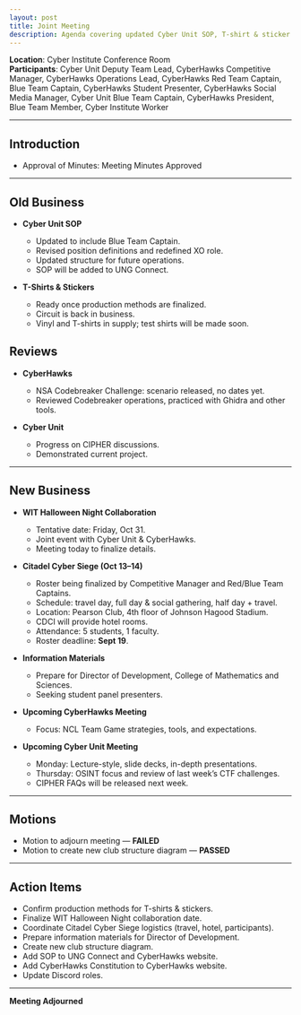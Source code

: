 ```yaml
---
layout: post
title: Joint Meeting
description: Agenda covering updated Cyber Unit SOP, T-shirt & sticker production, NSA Codebreaker review, Citadel Cyber Siege planning, WIT Halloween Night collaboration, and motions regarding club structure.
---
```


**Location**: Cyber Institute Conference Room  
**Participants**: Cyber Unit Deputy Team Lead, CyberHawks Competitive Manager, CyberHawks Operations Lead, CyberHawks Red Team Captain, Blue Team Captain, CyberHawks Student Presenter, CyberHawks Social Media Manager, Cyber Unit Blue Team Captain, CyberHawks President, Blue Team Member, Cyber Institute Worker  

---
## Introduction
- Approval of Minutes: Meeting Minutes Approved
---

## Old Business

- **Cyber Unit SOP**  
  - Updated to include Blue Team Captain.  
  - Revised position definitions and redefined XO role.  
  - Updated structure for future operations.  
  - SOP will be added to UNG Connect.
 
- **T-Shirts & Stickers**  
  - Ready once production methods are finalized.  
  - Circuit is back in business.  
  - Vinyl and T-shirts in supply; test shirts will be made soon.  

## Reviews

- **CyberHawks**  
  - NSA Codebreaker Challenge: scenario released, no dates yet.  
  - Reviewed Codebreaker operations, practiced with Ghidra and other tools.  

- **Cyber Unit**  
  - Progress on CIPHER discussions.  
  - Demonstrated current project.  

---
## New Business

- **WIT Halloween Night Collaboration**  
  - Tentative date: Friday, Oct 31.  
  - Joint event with Cyber Unit & CyberHawks.  
  - Meeting today to finalize details.  

- **Citadel Cyber Siege (Oct 13–14)**  
  - Roster being finalized by Competitive Manager and Red/Blue Team Captains.  
  - Schedule: travel day, full day & social gathering, half day + travel.  
  - Location: Pearson Club, 4th floor of Johnson Hagood Stadium.  
  - CDCI will provide hotel rooms.  
  - Attendance: 5 students, 1 faculty.  
  - Roster deadline: **Sept 19**.  

- **Information Materials**  
  - Prepare for Director of Development, College of Mathematics and Sciences.  
  - Seeking student panel presenters.  

- **Upcoming CyberHawks Meeting**  
  - Focus: NCL Team Game strategies, tools, and expectations.  

- **Upcoming Cyber Unit Meeting**  
  - Monday: Lecture-style, slide decks, in-depth presentations.  
  - Thursday: OSINT focus and review of last week’s CTF challenges.  
  - CIPHER FAQs will be released next week.  

---

## Motions

- Motion to adjourn meeting — **FAILED**  
- Motion to create new club structure diagram — **PASSED**  

---

## Action Items

- Confirm production methods for T-shirts & stickers.  
- Finalize WIT Halloween Night collaboration date.  
- Coordinate Citadel Cyber Siege logistics (travel, hotel, participants).  
- Prepare information materials for Director of Development.  
- Create new club structure diagram.  
- Add SOP to UNG Connect and CyberHawks website.  
- Add CyberHawks Constitution to CyberHawks website.  
- Update Discord roles.  
---
**Meeting Adjourned**
